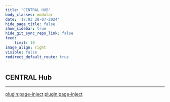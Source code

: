 ```yaml
---
title: 'CENTRAL HUB'
body_classes: modular
date: '17:03 28-07-2024'
hide_page_title: false
show_sidebar: true
hide_git_sync_repo_link: false
feed:
    limit: 10
image_align: right
visible: false
redirect_default_route: true
---
```


## CENTRAL Hub
---
[plugin:page-inject](/hubs/_central/_bauhauserde/)
[plugin:page-inject](/hubs/_central/_tu_delft/)